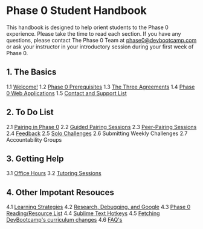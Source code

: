 # Phase 0 Student Handbook


This handbook is designed to help orient students to the Phase 0 experience. Please take the time to read each section. If you have any questions, please contact The Phase 0 Team at [phase0@devbootcamp.com](mailto:phase0@devbootcamp.com) or ask your instructor in your introductory session during your first week of Phase 0.

## 1. The Basics 

  1.1 [Welcome!](overview.md)
  1.2 [Phase 0 Prerequisites](phase-0-prerequisites.md)
  1.3 [The Three Agreements](three-agreements.md)
  1.4 [Phase 0 Web Applications](p0-web-apps.md)
  1.5 [Contact and Support List](contact-and-support-list.md)

## 2. To Do List 

2.1 [Pairing in Phase 0](pairing-in-phase-0.md)
2.2 [Guided Pairing Sessions](guided-pairing-sessions.md)
2.3 [Peer-Pairing Sessions](peer-pairing-sessions.md)
2.4 [Feedback](feedback.md)
2.5 [Solo Challenges](solo-challenges.md)
2.6 Submitting Weekly Challenges
2.7 Accountability Groups

## 3. Getting Help 

3.1 [Office Hours](office-hours.md)
3.2 [Tutoring Sessions](tutoring.md)

## 4. Other Impotant Resouces 

4.1 [Learning Strategies](learning-strategies.md)
4.2 [Research, Debugging, and Google](research-debugging-and-google.md)
4.3 [Phase 0 Reading/Resource List](resources.md)
4.4 [Sublime Text Hotkeys](hotkeys.md)
4.5 [Fetching DevBootcamp's curriculum changes](fetching-changes.md)
4.6 [FAQ's](FAQ.md)
